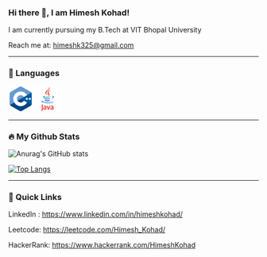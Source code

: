 ### Hi there 👋, I am Himesh Kohad!

I am currently pursuing my B.Tech at VIT Bhopal University

Reach me at: himeshk325@gmail.com

---

### :book: Languages

<img src="https://github.com/devicons/devicon/blob/master/icons/cplusplus/cplusplus-original.svg" alt="Cplusplus logo"  width="50" height ="50" /> <img src="https://github.com/devicons/devicon/blob/master/icons/java/java-original-wordmark.svg" alt="Cplusplus logo"  width="50" height ="50" />

---

### :fire: My Github Stats 
<!-- <img src="https://komarev.com/ghpvc/?username=HimeshKohad&label=Profile%20views&color=0e75b6&style=flat" alt="HimeshKohad" />
<a href="https://github.com/ryo-ma/github-profile-trophy"><img src="https://github-profile-trophy.vercel.app/?username=HimeshKohad" alt="HimeshKohad" /></a> -->

![Anurag's GitHub stats](https://github-readme-stats.vercel.app/api?username=HimeshKohad&show_icons=true&theme=radical)

[![Top Langs](https://github-readme-stats.vercel.app/api/top-langs/?username=HimeshKohad&layout=compact)](https://github.com/anuraghazra/github-readme-stats)

---

### :link: Quick Links
LinkedIn : https://www.linkedin.com/in/himeshkohad/

Leetcode: https://leetcode.com/Himesh_Kohad/

HackerRank: https://www.hackerrank.com/HimeshKohad


